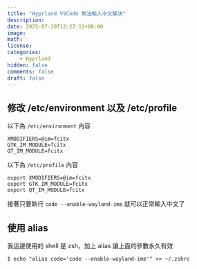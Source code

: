 ```yaml
---
title: "Hyprland VSCode 無法輸入中文解決"
description: 
date: 2025-07-20T12:27:11+08:00
image: 
math: 
license: 
categories:
    - Hyprland
hidden: false
comments: false
draft: false
---
```

## 修改 /etc/environment 以及 /etc/profile
以下為 `/etc/environment` 內容
```
XMODIFIERS=@im=fcitx
GTK_IM_MODULE=fcitx
QT_IM_MODULE=fcitx
```
以下為 `/etc/profile` 內容
```
export XMODIFIERS=@im=fcitx
export GTK_IM_MODULE=fcitx
export QT_IM_MODULE=fcitx
```

接著只要執行 `code --enable-wayland-ime` 就可以正常輸入中文了

## 使用 alias
我這邊使用的 shell 是 zsh，加上 alias 讓上面的參數永久有效
```shell
$ echo "alias code='code --enable-wayland-ime'" >> ~/.zshrc
```
